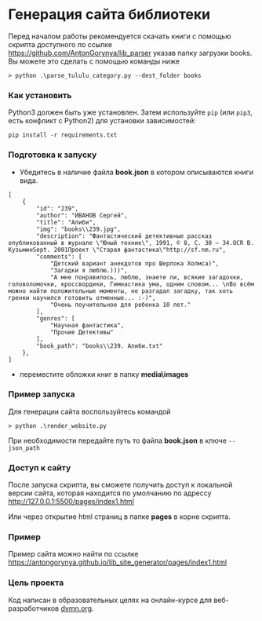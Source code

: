 # Генерация сайта библиотеки

Перед началом работы рекомендуется скачать книги с помощью 
скрипта доступного по ссылке https://github.com/AntonGorynya/lib_parser указав папку загрузки books. Вы можете это сделать с помощью команды ниже
```commandline
> python .\parse_tululu_category.py --dest_folder books
```

### Как установить

Python3 должен быть уже установлен. 
Затем используйте `pip` (или `pip3`, есть конфликт с Python2) для установки зависимостей:
```
pip install -r requirements.txt
```
### Подготовка к запуску
- Убедитесь в наличие файла **book.json** в котором описываются книги вида.
```commandline
[
    {
        "id": "239",
        "author": "ИВАНОВ Сергей",
        "title": "Алиби",
        "img": "books\\239.jpg",
        "description": "Фантастический детективные рассказ опубликованный в журнале \"Юный техник\", 1991, © 8, С. 30 – 34.OCR В. КузьминSept. 2001Проект \"Старая фантастика\"http://sf.nm.ru",
        "comments": [
            "Детский вариант анекдотов про Шерлока Холмса)",
            "Загадки я люблю.)))",
            "А мне понравилось, люблю, знаете ли, всякие загадочки, головоломочки, кроссвордики, Гимнастика ума, одним словом... \nВо всём можно найти положительные моменты, не разгадал загадку, так хоть гренки научился готовить отменные... :-)",
            "Очень поучительное для ребенка 10 лет."
        ],
        "genres": [
            "Научная фантастика",
            "Прочие Детективы"
        ],
        "book_path": "books\\239. Алиби.txt"
    },
]
```
- переместите обложки книг в папку **media\images** 



### Пример запуска
Для генерации сайта воспользуйтесь командой
```commandline
> python .\render_website.py
```
При необходимости передайте путь то файла **book.json** в ключе `--json_path`

### Доступ к сайту
После запуска скрипта, вы сможете получить доступ к локальной версии сайта, которая находится по умолчанию по адрессу
http://127.0.0.1:5500/pages/index1.html

Или через открытие html страниц в папке **pages** в корне скрипта.

### Пример
Пример сайта можно найти по ссылке
https://antongorynya.github.io/lib_site_generator/pages/index1.html

### Цель проекта

Код написан в образовательных целях на онлайн-курсе для веб-разработчиков [dvmn.org](https://dvmn.org/).
